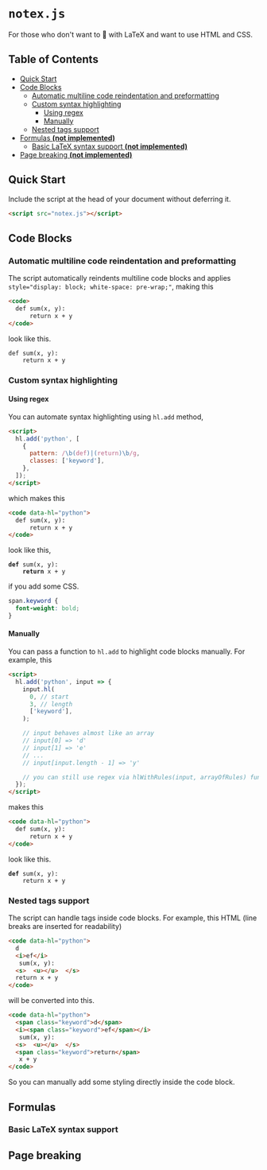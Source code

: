 # `notex.js`

For those who don't want to &#x1F92C; with LaTeX and want to use HTML and
CSS.

## Table of Contents

- [Quick Start](#quick-start)
- [Code Blocks](#code-blocks)
  - [Automatic multiline code reindentation and preformatting](#automatic-multiline-code-reindentation-and-preformatting)
  - [Custom syntax highlighting](#custom-syntax-highlighting)
    - [Using regex](#using-regex)
    - [Manually](#manually)
  - [Nested tags support](#nested-tags-support)
- [Formulas <b>(not implemented)</b>](#formulas)
  - [Basic LaTeX syntax support <b>(not implemented)</b>](#basic-latex-syntax-support)
- [Page breaking <b>(not implemented)</b>](#page-breaking)

## Quick Start

Include the script at the head of your document without deferring it.

```html
<script src="notex.js"></script>
```

## Code Blocks

### Automatic multiline code reindentation and preformatting

The script automatically reindents multiline code blocks and applies
`style="display: block; white-space: pre-wrap;"`, making this

```html
<code>
  def sum(x, y):
      return x + y
</code>
```

look like this.

<pre><code>def sum(x, y):
    return x + y</code></pre>

### Custom syntax highlighting

#### Using regex

You can automate syntax highlighting using `hl.add` method,

```html
<script>
  hl.add('python', [
    {
      pattern: /\b(def)|(return)\b/g,
      classes: ['keyword'],
    },
  ]);
</script>
```

which makes this

```html
<code data-hl="python">
  def sum(x, y):
      return x + y
</code>
```

look like this,

<pre><code><b>def</b> sum(x, y):
    <b>return</b> x + y</code></pre>

if you add some CSS.

```css
span.keyword {
  font-weight: bold;
}
```

#### Manually

You can pass a function to `hl.add` to highlight code blocks manually. For
example, this

```html
<script>
  hl.add('python', input => {
    input.hl(
      0, // start
      3, // length
      ['keyword'],
    );

    // input behaves almost like an array
    // input[0] => 'd'
    // input[1] => 'e'
    // ...
    // input[input.length - 1] => 'y'

    // you can still use regex via hlWithRules(input, arrayOfRules) function
  });
</script>
```

makes this

```html
<code data-hl="python">
  def sum(x, y):
      return x + y
</code>
```

look like this.

<pre><code><b>def</b> sum(x, y):
    return x + y</code></pre>

### Nested tags support

The script can handle tags inside code blocks. For example, this HTML (line
breaks are inserted for readability)

```html
<code data-hl="python">
  d
  <i>ef</i>
   sum(x, y):
  <s>  <u></u>  </s>
  return x + y
</code>
```

will be converted into this.

```html
<code data-hl="python">
  <span class="keyword">d</span>
  <i><span class="keyword">ef</span></i>
   sum(x, y):
  <s>  <u></u>  </s>
  <span class="keyword">return</span>
   x + y
</code>
```

So you can manually add some styling directly inside the code block.

## Formulas

### Basic LaTeX syntax support

## Page breaking
